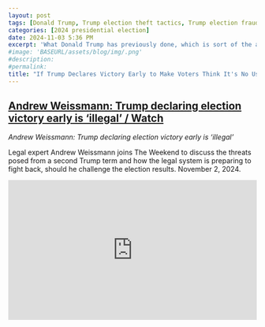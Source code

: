 ```yaml
---
layout: post
tags: [Donald Trump, Trump election theft tactics, Trump election fraud]
categories: [2024 presidential election]
date: 2024-11-03 5:36 PM
excerpt: 'What Donald Trump has previously done, which is sort of the account, because he thinks that he may be ahead because of the so-called red mirage. There may be less of a red mirage this time. If there is, what he previously did, they stop the account. Just to be clear, that is illegal to say that. That is a violation of the civil rights statute federally. You will hear exactly that thinking, if you can stop the incoming vote, it will cost the democrats to win. That is illegal. You have to count all votes. I fully expect that if Donald Trump thinks he is ahead at the start, and there are more mail-in ballots and absentee ballots coming in that will favor the democrats. He will be doing exactly what he has already done, which is to say, stop the count, and it is actually voter fraud. In fact, the voter fraud is saying, Don’t count the votes. You say, it is illegal to get up and declare-- stop the accounting, I won.'
#image: 'BASEURL/assets/blog/img/.png'
#description:
#permalink:
title: "If Trump Declares Victory Early to Make Voters Think It's No Use To Vote, Well That's Illegal"
---
```



## [Andrew Weissmann: Trump declaring election victory early is ‘illegal’ / Watch](https://www.msn.com/en-us/news/politics/andrew-weissmann-trump-declaring-election-victory-early-is-illegal/vi-AA1tokUI?ocid=emmx-mmx-feeds&cvid=50beb480bdfe4072e710b53e98a4740a&PC=EMMX01)

*Andrew Weissmann: Trump declaring election victory early is ‘illegal’*

Legal expert Andrew Weissmann joins The Weekend to discuss the threats posed from a second Trump term and how the legal system is preparing to fight back, should he challenge the election results.  November 2, 2024.

<div style="padding-bottom: 56.25%; position: relative;"><iframe width="100%" height="100%" src="https://www.youtube.com/embed/M2-FeocLYao" frameborder="0" allow="accelerometer; autoplay; encrypted-media; gyroscope; picture-in-picture; fullscreen"  style="position: absolute; top: 0px; left: 0px; width: 100%; height: 100%;"><small>Powered by <a href="Andrew Weissmann: Trump declaring election victory early is ‘illegal’"</a> generator</small></iframe></div>

